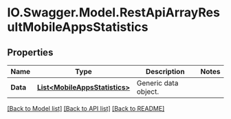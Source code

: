 # IO.Swagger.Model.RestApiArrayResultMobileAppsStatistics
## Properties

Name | Type | Description | Notes
------------ | ------------- | ------------- | -------------
**Data** | [**List&lt;MobileAppsStatistics&gt;**](MobileAppsStatistics.md) | Generic data object. | 

[[Back to Model list]](../README.md#documentation-for-models) [[Back to API list]](../README.md#documentation-for-api-endpoints) [[Back to README]](../README.md)

